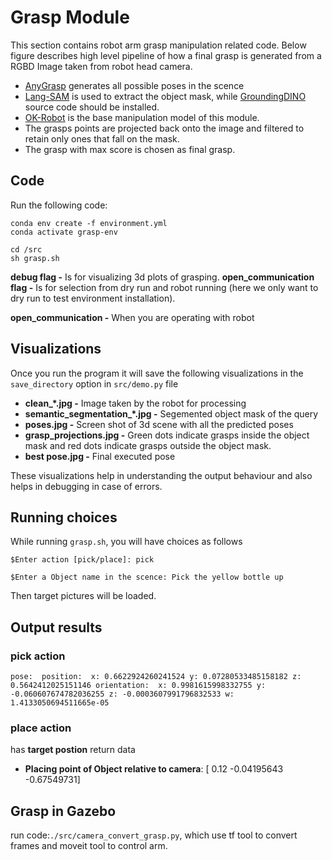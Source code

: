 # Grasp Module
This section contains robot arm grasp manipulation related code. Below figure describes high level pipeline of how a final grasp is generated from a RGBD Image taken from robot head camera.
* [AnyGrasp](https://arxiv.org/abs/2212.08333) generates all possible poses in the scence
* [Lang-SAM](https://github.com/luca-medeiros/lang-segment-anything) is used to extract the object mask, while [GroundingDINO](https://github.com/IDEA-Research/GroundingDINO) source code should be installed.
* [OK-Robot](https://github.com/ok-robot/ok-robot) is the base manipulation model of this module.
* The grasps points are projected back onto the image and filtered to retain only ones that fall on the mask.
* The grasp with max score is chosen as final grasp.


## Code
Run the following code:
```
conda env create -f environment.yml
conda activate grasp-env

cd /src
sh grasp.sh 
```
**debug flag -** Is for visualizing 3d plots of grasping.
**open_communication flag -** Is for selection from dry run and robot running (here we only want to dry run to test environment installation).

**open_communication -** When you are operating with robot

## Visualizations
Once you run the program it will save the following visualizations in the `save_directory` option in `src/demo.py` file
* **clean_*.jpg -** Image taken by the robot for processing
* **semantic_segmentation_*.jpg -** Segemented object mask of the query
* **poses.jpg -** Screen shot of 3d scene with all the predicted poses
* **grasp_projections.jpg -** Green dots indicate grasps inside the object mask and red dots indicate grasps outside the object mask.
* **best pose.jpg -** Final executed pose

These visualizations help in understanding the output behaviour and also helps in debugging in case of errors.

## Running choices
While running `grasp.sh`, you will have choices as follows

`$Enter action [pick/place]: pick`

`$Enter a Object name in the scence: Pick the yellow bottle up`

Then target pictures will be loaded.


## Output results
### pick action

`
pose: 
  position: 
    x: 0.6622924260241524
    y: 0.07280533485158182
    z: 0.5642412025151146
  orientation: 
    x: 0.9981615998332755
    y: -0.060607674782036255
    z: -0.0003607991796832533
    w: 1.4133050694511665e-05
 `

  ### place action 
has **target postion** return data
* **Placing point of Object relative to camera**: 
[ 0.12       -0.04195643 -0.67549731]

## Grasp in Gazebo

run code:`./src/camera_convert_grasp.py`, which use tf tool to convert frames and moveit tool to control arm.


